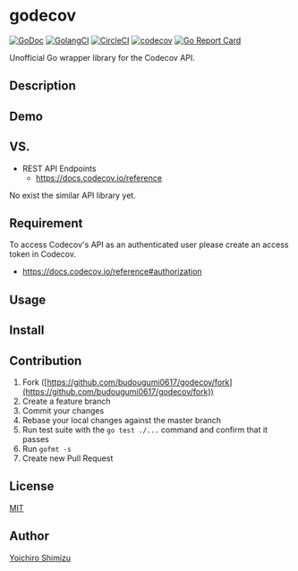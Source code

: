 godecov
====
[![GoDoc](https://godoc.org/github.com/budougumi0617/godecov?status.svg)](https://godoc.org/github.com/budougumi0617/godecov)
[![GolangCI](https://golangci.com/badges/github.com/budougumi0617/godecov.svg)](https://golangci.com/r/github.com/budougumi0617/godecov)
[![CircleCI](https://img.shields.io/circleci/project/github/budougumi0617/godecov.svg)](https://circleci.com/gh/budougumi0617/godecov/tree/master)
[![codecov](https://codecov.io/gh/budougumi0617/godecov/branch/master/graph/badge.svg)](https://codecov.io/gh/budougumi0617/godecov)
[![Go Report Card](https://goreportcard.com/badge/github.com/budougumi0617/godecov)](https://goreportcard.com/report/github.com/budougumi0617/godecov)

Unofficial Go wrapper library for the Codecov API.

## Description

## Demo

## VS.
- REST API Endpoints
  - https://docs.codecov.io/reference

No exist the similar API library yet.

## Requirement
To access Codecov's API as an authenticated user please create an access token in Codecov.

- https://docs.codecov.io/reference#authorization


## Usage

## Install

## Contribution
1. Fork ([https://github.com/budougumi0617/godecov/fork](https://github.com/budougumi0617/godecov/fork))
2. Create a feature branch
3. Commit your changes
4. Rebase your local changes against the master branch
5. Run test suite with the `go test ./...` command and confirm that it passes
6. Run `gofmt -s`
7. Create new Pull Request

## License

[MIT](https://github.com/budougumi0617/godecov/blob/master/LICENSE)

## Author

[Yoichiro Shimizu](https://github.com/budougumi0617)
